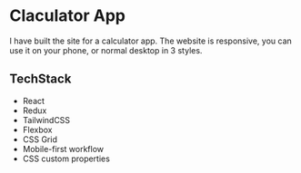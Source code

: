 # Claculator App

I have built the site for a calculator app. The website is responsive, you can use it on your phone, or normal desktop in 3 styles.

## TechStack

- React
- Redux
- TailwindCSS
- Flexbox
- CSS Grid
- Mobile-first workflow
- CSS custom properties

